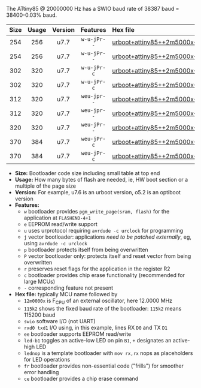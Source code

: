 The ATtiny85 @ 20000000 Hz has a SWIO baud rate of 38387 baud = 38400-0.03% baud.

|Size|Usage|Version|Features|Hex file|
|:-:|:-:|:-:|:-:|:--|
|254|256|u7.7|`w-u-jPr--`|[urboot+attiny85++2m5000x++++4k8_swio_rxb4_txb3_led+b1.hex](https://raw.githubusercontent.com/stefanrueger/urboot.hex/main/mcus/attiny85/external_oscillator/fcpu++2m5000_Hz/br++++4k8_bps/urboot+attiny85++2m5000x++++4k8_swio_rxb4_txb3_led+b1.hex)|
|254|256|u7.7|`w-u-jPr--`|[urboot+attiny85++2m5000x++++4k8_swio_rxb4_txb3_lednop.hex](https://raw.githubusercontent.com/stefanrueger/urboot.hex/main/mcus/attiny85/external_oscillator/fcpu++2m5000_Hz/br++++4k8_bps/urboot+attiny85++2m5000x++++4k8_swio_rxb4_txb3_lednop.hex)|
|302|320|u7.7|`w-u-jPr-c`|[urboot+attiny85++2m5000x++++4k8_swio_rxb4_txb3_led+b1_fr_ce.hex](https://raw.githubusercontent.com/stefanrueger/urboot.hex/main/mcus/attiny85/external_oscillator/fcpu++2m5000_Hz/br++++4k8_bps/urboot+attiny85++2m5000x++++4k8_swio_rxb4_txb3_led+b1_fr_ce.hex)|
|302|320|u7.7|`w-u-jPr-c`|[urboot+attiny85++2m5000x++++4k8_swio_rxb4_txb3_lednop_fr_ce.hex](https://raw.githubusercontent.com/stefanrueger/urboot.hex/main/mcus/attiny85/external_oscillator/fcpu++2m5000_Hz/br++++4k8_bps/urboot+attiny85++2m5000x++++4k8_swio_rxb4_txb3_lednop_fr_ce.hex)|
|312|320|u7.7|`weu-jpr--`|[urboot+attiny85++2m5000x++++4k8_swio_rxb4_txb3_ee_led+b1.hex](https://raw.githubusercontent.com/stefanrueger/urboot.hex/main/mcus/attiny85/external_oscillator/fcpu++2m5000_Hz/br++++4k8_bps/urboot+attiny85++2m5000x++++4k8_swio_rxb4_txb3_ee_led+b1.hex)|
|312|320|u7.7|`weu-jpr--`|[urboot+attiny85++2m5000x++++4k8_swio_rxb4_txb3_ee_lednop.hex](https://raw.githubusercontent.com/stefanrueger/urboot.hex/main/mcus/attiny85/external_oscillator/fcpu++2m5000_Hz/br++++4k8_bps/urboot+attiny85++2m5000x++++4k8_swio_rxb4_txb3_ee_lednop.hex)|
|320|320|u7.7|`weu-jPr--`|[urboot+attiny85++2m5000x++++4k8_swio_rxb4_txb3_ee.hex](https://raw.githubusercontent.com/stefanrueger/urboot.hex/main/mcus/attiny85/external_oscillator/fcpu++2m5000_Hz/br++++4k8_bps/urboot+attiny85++2m5000x++++4k8_swio_rxb4_txb3_ee.hex)|
|370|384|u7.7|`weu-jPr-c`|[urboot+attiny85++2m5000x++++4k8_swio_rxb4_txb3_ee_led+b1_fr_ce.hex](https://raw.githubusercontent.com/stefanrueger/urboot.hex/main/mcus/attiny85/external_oscillator/fcpu++2m5000_Hz/br++++4k8_bps/urboot+attiny85++2m5000x++++4k8_swio_rxb4_txb3_ee_led+b1_fr_ce.hex)|
|370|384|u7.7|`weu-jPr-c`|[urboot+attiny85++2m5000x++++4k8_swio_rxb4_txb3_ee_lednop_fr_ce.hex](https://raw.githubusercontent.com/stefanrueger/urboot.hex/main/mcus/attiny85/external_oscillator/fcpu++2m5000_Hz/br++++4k8_bps/urboot+attiny85++2m5000x++++4k8_swio_rxb4_txb3_ee_lednop_fr_ce.hex)|

- **Size:** Bootloader code size including small table at top end
- **Usage:** How many bytes of flash are needed, ie, HW boot section or a multiple of the page size
- **Version:** For example, u7.6 is an urboot version, o5.2 is an optiboot version
- **Features:**
  + `w` bootloader provides `pgm_write_page(sram, flash)` for the application at `FLASHEND-4+1`
  + `e` EEPROM read/write support
  + `u` uses urprotocol requiring `avrdude -c urclock` for programming
  + `j` vector bootloader: applications *need to be patched externally*, eg, using `avrdude -c urclock`
  + `p` bootloader protects itself from being overwritten
  + `P` vector bootloader only: protects itself and reset vector from being overwritten
  + `r` preserves reset flags for the application in the register R2
  + `c` bootloader provides chip erase functionality (recommended for large MCUs)
  + `-` corresponding feature not present
- **Hex file:** typically MCU name followed by
  + `12m0000x` is F<sub>CPU</sub> of an external oscillator, here 12.0000 MHz
  + `115k2` shows the fixed baud rate of the bootloader: `115k2` means 115200 baud
  + `swio` software I/O (not UART)
  + `rxd0 txd1` I/O using, in this example, lines RX `D0` and TX `D1`
  + `ee` bootloader supports EEPROM read/write
  + `led-b1` toggles an active-low LED on pin `B1`, `+` designates an active-high LED
  + `lednop` is a template bootloader with `mov rx,rx` nops as placeholders for LED operations
  + `fr` bootloader provides non-essential code ("frills") for smoother error handling
  + `ce` bootloader provides a chip erase command
